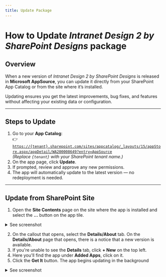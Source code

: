 ```yaml
---
title: Update Package
---
```

# How to Update *Intranet Design 2 by SharePoint Designs* package

## Overview

When a new version of *Intranet Design 2 by SharePoint Designs* is released in **Microsoft AppSource**, you can update it directly from your SharePoint App Catalog or from the site where it’s installed.  

Updating ensures you get the latest improvements, bug fixes, and features without affecting your existing data or configuration.

- - -

## Steps to Update

1. Go to your **App Catalog**:\
   👉 [`https://{tenant}.sharepoint.com/sites/appcatalog/_layouts/15/appStore.aspx/appDetail/WA200008649?entry=AppSource`](`https://{tenant}.sharepoint.com/sites/appcatalog/_layouts/15/appStore.aspx/appDetail/WA200008649?entry=AppSource`)\
   *(Replace `{tenant}` with your SharePoint tenant name.)*
2. On the app page, click **Update**.  
3. If prompted, review and approve any new permissions.  
4. The app will automatically update to the latest version — no redeployment is needed.  

- - -

## Update from SharePoint Site

1. Open the **Site Contents** page on the site where the app is installed and select the **...** button on the app tile.

<details>
<summary>See screenshot</summary>

![details](assets/appdetails.png)

</details>

2. On the callout that opens, select the **Details/About** tab. On the **Details/About** page that opens, there is a notice that a new version is available.  
3. If you're unable to see the **Details** tab, click **+ New** on the top left.  
4. Here you'll find the app under **Added Apps**, click on it.  
5. Click the **Get It** button. The app begins updating in the background

<details>
<summary>See screenshot</summary>

![details](assets/getitnow.png)

</details>
